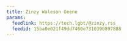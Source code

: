```yaml
---
title: Zinzy Waleson Geene
params:
  feedlink: https://tech.lgbt/@zinzy.rss
  feedid: 15ba0e021f49dd7460e7310390897888
---
```

